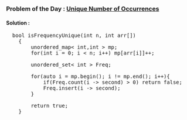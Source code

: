 ### Problem of the Day : [Unique Number of Occurrences](https://practice.geeksforgeeks.org/problems/unique-frequencies-of-not/1)

#### Solution :
<pre>
  bool isFrequencyUnique(int n, int arr[])
    {
        unordered_map< int,int > mp;
        for(int i = 0; i < n; i++) mp[arr[i]]++;
        
        unordered_set< int > Freq;
        
        for(auto i = mp.begin(); i != mp.end(); i++){
            if(Freq.count(i -> second) > 0) return false;
            Freq.insert(i -> second);
        }
        
        return true;
    }
</pre>
